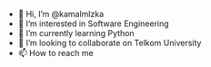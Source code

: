 - 👋 Hi, I’m @kamalmlzka
- 👀 I’m interested in Software Engineering
- 🌱 I’m currently learning Python
- 💞️ I’m looking to collaborate on Telkom University
- 📫 How to reach me 

<!---
kamalmlzka/kamalmlzka is a ✨ special ✨ repository because its `README.md` (this file) appears on your GitHub profile.
You can click the Preview link to take a look at your changes.
--->

